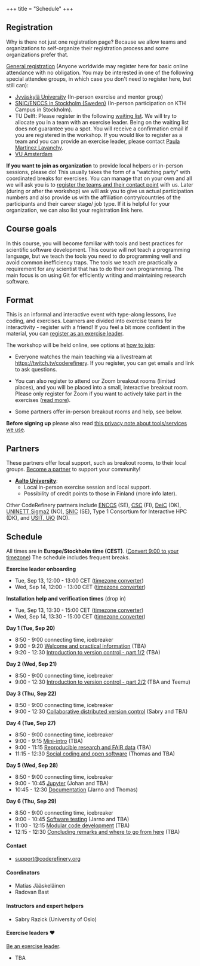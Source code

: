 +++
title = "Schedule"
+++

## Registration

Why is there not just one registration page? Because we allow teams and organizations
to self-organize their registration process and some organizations prefer that.

<div class="alert alert-info">

[General registration](https://indico.neic.no/event/226/) (Anyone worldwide may
register here for basic online attendance with no obligation.  You may
be interested in one of the following special attendee groups, in
which case you don't need to register here, but still can):
- [Jyväskylä University](https://indico.neic.no/event/233/) (In-person
  exercise and mentor group)
- [SNIC/ENCCS in Stockholm (Sweden)](https://events.prace-ri.eu/event/1417/) (In-person participation on KTH Campus in Stockholm).
- TU Delft: Please register in the following [waiting list](https://c.spotler.com/ct/m7/k1/b84Ar-ips1OhrZMd-JQS0tRRLJTB6SkaCKj2sqSkXzOsBjZ2K_byUpwohTfj9v7Y/BtnNfGfZjeEVZfL).
  We will try to allocate you in a team with an exercise leader. Being on the
  waiting list does not guarantee you a spot. You will receive a confirmation
  email if you are registered in the workshop. If you would like to register as
  a team and you can provide an exercise leader, please contact
  [Paula Martinez Lavanchy](mailto:p.m.martinezlavanchy@tudelft.nl).
- [VU Amsterdam](https://vu-nl.libcal.com/event/3901551)

</div>

**If you want to join as organization** to provide local helpers or
in-person sessions, please do!  This usually takes the form of a
"watching party" with coordinated breaks for exercises.  You can
manage that on your own and all
we will ask you is to [register the teams and their contact
point](https://indico.neic.no/event/226/registrations/124/) with us. Later
(during or after the workshop) we will ask you to give us actual participation
numbers and also provide us with the affiliation contry/countries of the
participants and their career stage/ job type.  If it is helpful for your
organization, we can also list your registration link here.


## Course goals

In this course, you will become familiar with tools and best practices
for scientific software development. This course will not teach a programming language, but we teach the tools you need
to do programming well and avoid common inefficiency traps.
The tools we teach are
practically a requirement for any scientist that has to do their own programming. The main
focus is on using Git for efficiently writing and maintaining research
software.

## Format

This is an informal and interactive event with type-along lessons,
live coding, and exercises. Learners are divided into exercise teams for
interactivity - register with a friend!  If you feel a bit more
confident in the material, you can [register as an exercise
leader](volunteer/).

The workshop will be held online, see options at [how to
join](join/):

* Everyone watches the main teaching via a livestream at
  <https://twitch.tv/coderefinery>.  If you
  register, you can get emails and link to ask questions.

* You can also register to attend our Zoom breakout rooms (limited
  places), and you will be placed into a small, interactive breakout
  room.  Please only register for Zoom if you want to actively take
  part in the exercises ([read more](join/)).

* Some partners offer in-person breakout rooms and help, see below.

**Before signing up** please also read
[this privacy note about tools/services we use](requirements/#privacy-and-tools-online-services).

## Partners

These partners offer local support, such as breakout rooms, to their
local groups.  [Become a
partner](https://coderefinery.org/organization/partners/) to support
your community!

- [**Aalto University**](https://scicomp.aalto.fi/):
  - Local in-person exercise session and local support.
  - Possibility of credit points to those in Finland (more info later).

Other CodeRefinery partners include [ENCCS](https://enccs.se/) (SE),
[CSC](https://csc.fi) (FI), [DeiC](https://www.deic.dk/) (DK), [UNINETT
Sigma2](https://www.sigma2.no/) (NO), [SNIC](https://snic.se/) (SE),
Type 1 Consortium for Interactive HPC (DK), and
[USIT, UiO](https://www.usit.uio.no/) (NO).

## Schedule

All times are in **Europe/Stockholm time (CEST)**. ([Convert 9:00 to
your timezone](https://arewemeetingyet.com/Stockholm/2022-09-20/09:00))
The schedule includes frequent breaks.

**Exercise leader onboarding**
- Tue, Sep 13, 12:00 - 13:00 CET ([timezone converter](https://arewemeetingyet.com/Stockholm/2022-09-13/12:00))
- Wed, Sep 14, 12:00 - 13:00 CET ([timezone converter](https://arewemeetingyet.com/Stockholm/2022-09-14/12:00))

**Installation help and verification times** (drop in)
- Tue, Sep 13, 13:30 - 15:00 CET  ([timezone converter](https://arewemeetingyet.com/Stockholm/2022-09-13/13:30))
- Wed, Sep 14, 13:30 - 15:00 CET  ([timezone converter](https://arewemeetingyet.com/Stockholm/2022-09-14/13:30))

**Day 1 (Tue, Sep 20)**
- 8:50 - 9:00 connecting time, icebreaker
- 9:00 - 9:20
  [Welcome and practical information](https://github.com/coderefinery/workshop-intro/blob/master/README.md)
  (TBA)
- 9:20 - 12:30
  [Introduction to version control - part 1/2](https://coderefinery.github.io/git-intro/)
  (TBA)

**Day 2 (Wed, Sep 21)**
- 8:50 - 9:00 connecting time, icebreaker
- 9:00 - 12:30
  [Introduction to version control - part 2/2](https://coderefinery.github.io/git-intro/)
  (TBA and Teemu)

**Day 3 (Thu, Sep 22)**
- 8:50 - 9:00 connecting time, icebreaker
- 9:00 - 12:30
  [Collaborative distributed version control](https://coderefinery.github.io/git-collaborative/)
  (Sabry and TBA)

**Day 4 (Tue, Sep 27)**
- 8:50 - 9:00 connecting time, icebreaker
- 9:00 - 9:15
  [Mini-intro](https://github.com/coderefinery/workshop-intro/blob/master/README.md)
  (TBA)
- 9:00 - 11:15
  [Reproducible research and FAIR data](https://coderefinery.github.io/reproducible-research/)
  (TBA)
- 11:15 - 12:30
  [Social coding and open software](https://coderefinery.github.io/social-coding/)
  (Thomas and TBA)

**Day 5 (Wed, Sep 28)**
- 8:50 - 9:00 connecting time, icebreaker
- 9:00 - 10:45
  [Jupyter](https://coderefinery.github.io/jupyter/)
  (Johan and TBA)
- 10:45 - 12:30
  [Documentation](https://coderefinery.github.io/documentation/)
  (Jarno and Thomas)

**Day 6 (Thu, Sep 29)**
- 8:50 - 9:00 connecting time, icebreaker
- 9:00 - 10:45
  [Software testing](https://coderefinery.github.io/testing/)
  (Jarno and TBA)
- 11:00 - 12:15
  [Modular code development](https://coderefinery.github.io/modular-type-along/)
  (TBA)
- 12:15 - 12:30
  [Concluding remarks and where to go from here](https://github.com/coderefinery/workshop-outro/blob/master/README.md)
  (TBA)


#### Contact

- <support@coderefinery.org>


#### Coordinators

- Matias Jääskeläinen
- Radovan Bast


#### Instructors and expert helpers

- Sabry Razick (University of Oslo)


#### Exercise leaders :heart:

[Be an exercise leader](volunteer/).

- TBA
